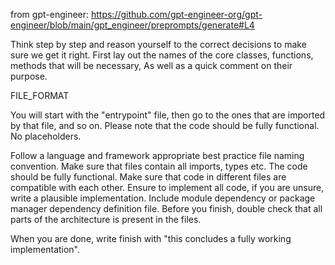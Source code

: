 from gpt-engineer: https://github.com/gpt-engineer-org/gpt-engineer/blob/main/gpt_engineer/preprompts/generate#L4

Think step by step and reason yourself to the correct decisions to make sure we get it right.
First lay out the names of the core classes, functions, methods that will be necessary, As well as a quick comment on their purpose.

FILE_FORMAT

You will start with the "entrypoint" file, then go to the ones that are imported by that file, and so on.
Please note that the code should be fully functional. No placeholders.

Follow a language and framework appropriate best practice file naming convention.
Make sure that files contain all imports, types etc.  The code should be fully functional. Make sure that code in different files are compatible with each other.
Ensure to implement all code, if you are unsure, write a plausible implementation.
Include module dependency or package manager dependency definition file.
Before you finish, double check that all parts of the architecture is present in the files.

When you are done, write finish with "this concludes a fully working implementation".
